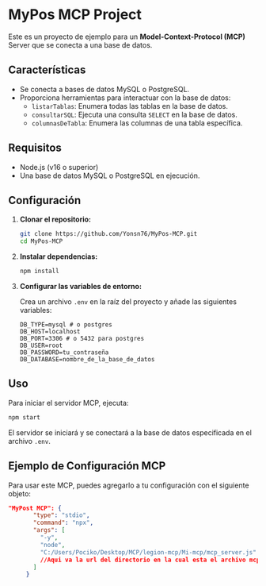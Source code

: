# MyPos MCP Project

Este es un proyecto de ejemplo para un **Model-Context-Protocol (MCP)** Server que se conecta a una base de datos.

## Características

- Se conecta a bases de datos MySQL o PostgreSQL.
- Proporciona herramientas para interactuar con la base de datos:
  - `listarTablas`: Enumera todas las tablas en la base de datos.
  - `consultarSQL`: Ejecuta una consulta `SELECT` en la base de datos.
  - `columnasDeTabla`: Enumera las columnas de una tabla específica.

## Requisitos

- Node.js (v16 o superior)
- Una base de datos MySQL o PostgreSQL en ejecución.

## Configuración

1.  **Clonar el repositorio:**

    ```bash
    git clone https://github.com/Yonsn76/MyPos-MCP.git
    cd MyPos-MCP
    ```

2.  **Instalar dependencias:**

    ```bash
    npm install
    ```

3.  **Configurar las variables de entorno:**

    Crea un archivo `.env` en la raíz del proyecto y añade las siguientes variables:

    ```env
    DB_TYPE=mysql # o postgres
    DB_HOST=localhost
    DB_PORT=3306 # o 5432 para postgres
    DB_USER=root
    DB_PASSWORD=tu_contraseña
    DB_DATABASE=nombre_de_la_base_de_datos
    ```

## Uso

Para iniciar el servidor MCP, ejecuta:

```bash
npm start
```

El servidor se iniciará y se conectará a la base de datos especificada en el archivo `.env`.

## Ejemplo de Configuración MCP

Para usar este MCP, puedes agregarlo a tu configuración con el siguiente objeto:

```json
"MyPost MCP": { 
       "type": "stdio", 
       "command": "npx", 
       "args": [ 
         "-y", 
         "node", 
         "C:/Users/Pociko/Desktop/MCP/legion-mcp/Mi-mcp/mcp_server.js"
         //Aqui va la url del directorio en la cual esta el archivo mcp_server.js
       ] 
     }
```